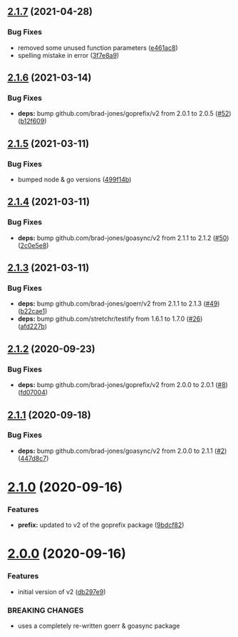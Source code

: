 ## [2.1.7](https://github.com/brad-jones/goexec/compare/v2.1.6...v2.1.7) (2021-04-28)


### Bug Fixes

* removed some unused function parameters ([e461ac8](https://github.com/brad-jones/goexec/commit/e461ac8bf7a9d870875424a5b750356bbdc503ed))
* spelling mistake in error ([3f7e8a9](https://github.com/brad-jones/goexec/commit/3f7e8a91f8402b48c1ecc33b33f73cd6694e1177))

## [2.1.6](https://github.com/brad-jones/goexec/compare/v2.1.5...v2.1.6) (2021-03-14)


### Bug Fixes

* **deps:** bump github.com/brad-jones/goprefix/v2 from 2.0.1 to 2.0.5 ([#52](https://github.com/brad-jones/goexec/issues/52)) ([b12f609](https://github.com/brad-jones/goexec/commit/b12f6092100baf32150164d942b8a2ee49d102f5))

## [2.1.5](https://github.com/brad-jones/goexec/compare/v2.1.4...v2.1.5) (2021-03-11)


### Bug Fixes

* bumped node & go versions ([499f14b](https://github.com/brad-jones/goexec/commit/499f14bd496dd8531803de39857e54eafc5e324e))

## [2.1.4](https://github.com/brad-jones/goexec/compare/v2.1.3...v2.1.4) (2021-03-11)


### Bug Fixes

* **deps:** bump github.com/brad-jones/goasync/v2 from 2.1.1 to 2.1.2 ([#50](https://github.com/brad-jones/goexec/issues/50)) ([2c0e5e8](https://github.com/brad-jones/goexec/commit/2c0e5e8c6bbd246587b784cf2326ce304ff2d8ba))

## [2.1.3](https://github.com/brad-jones/goexec/compare/v2.1.2...v2.1.3) (2021-03-11)


### Bug Fixes

* **deps:** bump github.com/brad-jones/goerr/v2 from 2.1.1 to 2.1.3 ([#49](https://github.com/brad-jones/goexec/issues/49)) ([b22cae1](https://github.com/brad-jones/goexec/commit/b22cae113046d4f796bb67da6d7af20080308d0c))
* **deps:** bump github.com/stretchr/testify from 1.6.1 to 1.7.0 ([#26](https://github.com/brad-jones/goexec/issues/26)) ([afd227b](https://github.com/brad-jones/goexec/commit/afd227bfaeca0e407a0665e72f17073b9be2af62))

## [2.1.2](https://github.com/brad-jones/goexec/compare/v2.1.1...v2.1.2) (2020-09-23)


### Bug Fixes

* **deps:** bump github.com/brad-jones/goprefix/v2 from 2.0.0 to 2.0.1 ([#8](https://github.com/brad-jones/goexec/issues/8)) ([fd07004](https://github.com/brad-jones/goexec/commit/fd070044d1c1a807655cd9f73fc22bfa976fa391))

## [2.1.1](https://github.com/brad-jones/goexec/compare/v2.1.0...v2.1.1) (2020-09-18)


### Bug Fixes

* **deps:** bump github.com/brad-jones/goasync/v2 from 2.0.0 to 2.1.1 ([#2](https://github.com/brad-jones/goexec/issues/2)) ([447d8c7](https://github.com/brad-jones/goexec/commit/447d8c79fc37b643c07a44009b51cafb3e9b7abe))

# [2.1.0](https://github.com/brad-jones/goexec/compare/v2.0.0...v2.1.0) (2020-09-16)


### Features

* **prefix:** updated to v2 of the goprefix package ([9bdcf82](https://github.com/brad-jones/goexec/commit/9bdcf821d5dd2269e0d4ec2ba6e0a7d5b6aa6f2c))

# [2.0.0](https://github.com/brad-jones/goexec/compare/v1.0.0...v2.0.0) (2020-09-16)


### Features

* initial version of v2 ([db297e9](https://github.com/brad-jones/goexec/commit/db297e9854e9e471a860b68a0d925c469f6dc4a4))


### BREAKING CHANGES

* uses a completely re-written goerr & goasync package

